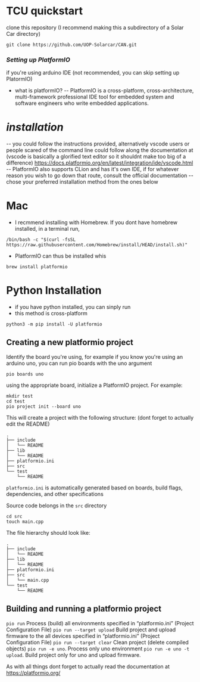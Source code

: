  # **TCU quickstart**

clone this repository (I recommend making this a subdirectory of a Solar Car directory)
```
git clone https://github.com/UOP-Solarcar/CAN.git
```

### *Setting up PlatformIO*

if you're using arduino IDE (not recommended, you can skip setting up PlatormIO)
- what is platformIO?
-- PlatformIO is a cross-platform, cross-architecture, multi-framework professional IDE tool for embedded system and software engineers who write embedded applications.


 # *installation*
-- you could follow the instructions provided, alternatively vscode users or people scared of the command line could follow along the documentation at (vscode is basically a glorified text editor so it shouldnt make too big of a difference)
https://docs.platformio.org/en/latest/integration/ide/vscode.html
-- PlatformIO also supports CLion and has it's own IDE, if for whatever reason you wish to go down that route, consult the official documentation
-- chose your preferred installation method from the ones below
#  Mac 
- I recmmend installing with Homebrew. If you dont have homebrew installed, in a terminal run,
```
/bin/bash -c "$(curl -fsSL https://raw.githubusercontent.com/Homebrew/install/HEAD/install.sh)"
```
- PlatformIO can thus be installed whis 
```
brew install platformio
```

# Python Installation
- if you have python installed, you can sinply run 
- this method is cross-platform
```
python3 -m pip install -U platformio
```

## Creating a new platformio project
Identify the board you're using, for example if you know you're using an arduino uno, you can run pio boards with the uno argument
```
pio boards uno
```

using the appropriate board, initialize a PlatformIO project. For example:
```
mkdir test
cd test
pio project init --board uno
```
This will create a project with the following structure: 
(dont forget to actually edit the README)
```
.
├── include
│   └── README
├── lib
│   └── README
├── platformio.ini
├── src
└── test
    └── README
```
``platformio.ini`` is automatically generated based on boards, build flags, dependencies, and other specifications

Source code belongs in the ``src`` directory
```
cd src
touch main.cpp
```
The file hierarchy should look like:
```
.
├── include
│   └── README
├── lib
│   └── README
├── platformio.ini
├── src
│   └── main.cpp
└── test
    └── README

```

## Building and  running a platformio project
``pio run``  Process (build) all environments specified in “platformio.ini” (Project Configuration File)
``pio run --target upload`` Build project and upload firmware to the all devices specified in “platformio.ini” (Project Configuration File)
``pio run --target clear``  Clean project (delete compiled objects) 
``pio run -e uno``. Process only uno environment
``pio run -e uno -t upload``. Build project only for uno and upload firmware.

As with all things dont forget to actually read the documentation at https://platformio.org/



